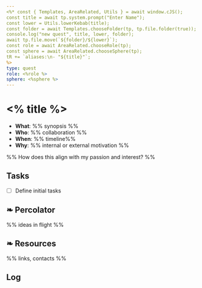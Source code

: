 ```yaml
---
<%* const { Templates, AreaRelated, Utils } = await window.cJS();
const title = await tp.system.prompt("Enter Name");
const lower = Utils.lowerKebab(title);
const folder = await Templates.chooseFolder(tp, tp.file.folder(true));
console.log("new quest", title, lower, folder);
await tp.file.move(`${folder}/${lower}`);
const role = await AreaRelated.chooseRole(tp);
const sphere = await AreaRelated.chooseSphere(tp);
tR += `aliases:\n- "${title}"`;
%>
type: quest
role: <%role %>
sphere: <%sphere %>
---
```

# <% title %>

* **What**: %% synopsis %%
* **Who**:  %% collaboration %%
* **When**: %% timeline%%
* **Why**: %% internal or external motivation %%

%% How does this align with my passion and interest? %%

## Tasks
- [ ] Define initial tasks

## ❧ Percolator
%% ideas in flight %%

## ❧ Resources 
%% links, contacts %%

## Log



